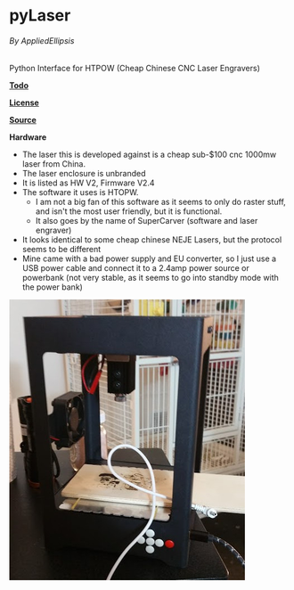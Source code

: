 # pyLaser
###### By AppliedEllipsis
Python Interface for  HTPOW (Cheap Chinese CNC Laser Engravers)

**[Todo](https://github.com/AppliedEllipsis/pyLaser/blob/master/Todo.md)**

**[License](https://github.com/AppliedEllipsis/pyLaser/blob/master/LICENSE.txt)**

**[Source](https://github.com/AppliedEllipsis/pyLaser/blob/master/pyLaser.py)**

**Hardware**
* The laser this is developed against is a cheap sub-$100 cnc 1000mw laser from China.
 * The laser enclosure is unbranded
 * It is listed as HW V2, Firmware V2.4
 * The software it uses is HTOPW.
   * I am not a big fan of this software as it seems to only do raster stuff, and isn't the most user friendly, but it is functional.
   * It also goes by the name of SuperCarver (software and laser engraver)
 * It looks identical to some cheap chinese NEJE Lasers, but the protocol seems to be different
 * Mine came with a bad power supply and EU converter, so I just use a USB power cable and connect it to a 2.4amp power source or powerbank (not very stable, as it seems to go into standby mode with the power bank)

![Image of Cheap Chinese Laser](https://github.com/AppliedEllipsis/pyLaser/raw/master/laser_cutter.jpg)
